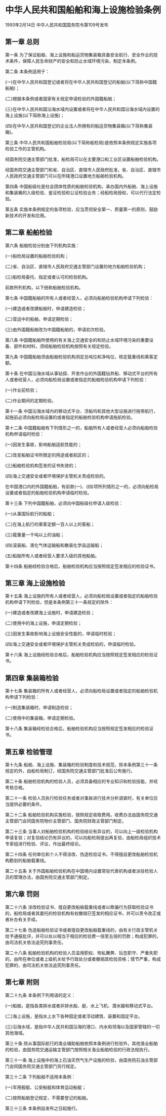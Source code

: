 # 中华人民共和国船舶和海上设施检验条例

1993年2月14日 中华人民共和国国务院令第109号发布　



## 第一章 总则

第一条 为了保证船舶、海上设施和船运货物集装箱具备安全航行、安全作业的技术条件，保障人民生命财产的安全和防止水域环境污染，制定本条例。

第二条 本条例适用于：

(一)在中华人民共和国登记或者将在中华人民共和国登记的船舶(以下简称中国籍船舶)；

(二)根据本条例或者国家有关规定申请检验的外国籍船舶；

(三)在中华人民共和国沿海水域内设置或者将在中华人民共和国沿海水域内设置的海上设施(以下简称海上设施)；

(四)在中华人民共和国登记的企业法人所拥有的船运货物集装箱(以下简称集装箱)。

第三条 中华人民共和国船舶检验局(以下简称船检局)是依照本条例规定实施各项检验工作的主管机构。

经国务院交通主管部门批准，船检局可以在主要港口和工业区设置船舶检验机构。

经国务院交通主管部门和省、自治区、直辖市人民政府批准，省、自治区、直辖市人民政府交通主管部门可以在所辖港口设置地方船舶检验机构。

第四条 中国船级社是社会团体性质的船舶检验机构，承办国内外船舶、海上设施和集装箱的入级检验、鉴证检验和公证检验业务；经船检局授权，可以代行法定检验。

第五条 实施本条例规定的各项检验，应当贯彻安全第一、质量第一的原则，鼓励新技术的开发和应用。

## 第二章 船舶检验

第六条 船舶检验分别由下列机构实施：

(一)船检局设置的船舶检验机构；

(二)省、自治区、直辖市人民政府交通主管部门设置的地方船舶检验机构；

(三)船检局委托、指定或者认可的检验机构。

前款所列机构，以下统称船舶检验机构。

第七条 中国籍船舶的所有人或者经营人，必须向船舶检验机构申请下列检验：

(一)建造或者改建船舶时，申请建造检验；

(二)营运中的船舶，申请定期检验；

(三)由外国籍船舶改为中国籍船舶的，申请初次检验。

第八条 中国籍船舶所使用的有关海上交通安全的和防止水域环境污染的重要设备、部件和材料，须经船舶检验机构按照有关规定检验。

第九条 中国籍船舶须由船舶检验机构测定总吨位和净吨位，核定载重线和乘客定额。

第十条 在中国沿海水域从事钻探、开发作业的外国籍钻井船、移动式平台的所有人或者经营人，必须向船检局设置或者指定的船舶检验机构申请下列检验：

(一)作业前检验；

(二)作业期间的定期检验。

第十一条 中国沿海水域内的移动式平台、浮船坞和其他大型设施进行拖带航行，起拖前必须向船检局设置的或者指定的船舶检验机构申请拖航检验。

第十二条 中国籍船舶有下列情形之一的，船舶所有人或者经营人必须向船舶检验机构申请临时检验：

(一)因发生事故，影响船舶适航性能的；

(二)改变船舶证书所限定的用途或者航区的；

(三)船舶检验机构签发的证书失效的；

(四)海上交通安全或者环境保护主管机关责成检验的。

在中国港口内的外国籍船舶，有前款(一)、(四)项所列情形之一的，必须向船检局设置或者指定的船舶检验机构申请临时检验。

第十三条 下列中国籍船舶，必须向中国船级社申请入级检验：

(一)从事国际航行的船舶；

(二)在海上航行的乘客定额一百人以上的客船；

(三)载重量一千吨以上的油船；

(四)滚装船、液化气体运输船和散装化学品运输船；

(五)船舶所有人或者经营人要求入级的其他船舶。

第十四条 船舶经检验合格后，船舶检验机构应当按照规定签发相应的检验证书。

## 第三章 海上设施检验

第十五条 海上设施的所有人或者经营人，必须向船检局设置或者指定的船舶检验机构申请下列检验，但是本条例第三十一条规定的除外：

(一)建造或者改建海上设施时，申请建造检验；

(二)使用中的海上设施，申请定期检验；

(三)因发生事故影响海上设施安全性能的，申请临时检验；

(四)海上交通安全或者环境保护主管机关责成检验的，申请临时检验。

第十六条 海上设施经检验合格后，船舶检验机构应当按照规定签发相应的检验证书。

## 第四章 集装箱检验

第十七条 集装箱的所有人或者经营人，必须向船检局设置或者指定的船舶检验机构申请下列检验：

(一)制造集装箱时，申请制造检验；

(二)使用中的集装箱，申请定期检验。

第十八条 集装箱经检验合格后，船舶检验机构应当按照规定签发相应的检验证书。

## 第五章 检验管理

第十九条 船舶、海上设施、集装箱的检验制度和技术规范，除本条例第三十一条规定的外，由船检局制订，经国务院交通主管部门批准后公布施行。

第二十条 船舶检验机构的检验人员，必须具备相应的专业知识和检验技能，并经考核合格。

第二十一条 检验人员执行检验任务或者对事故进行技术分析调查时，有关单位应当提供必要的条件。

第二十二条 船舶检验机构实施检验，按照规定收取费用。收费办法由国务院交通主管部门会同国务院物价主管部门、国务院财政主管部门制定。

第二十三条 当事人对船舶检验机构的检验结论有异议的，可以向上一级检验机构申请复验；对复验结论仍有异议的，可以向船检局提出再复验，由船检局组织技术专家组进行检验、评议，作出最终结论。

第二十四条 任何单位和个人不得涂改、伪造检验证书，不得擅自更改船舶检验机构勘划的船舶载重线。

第二十五条 关于外国船舶检验机构在中国境内设置常驻代表机构或者派驻检验人员的管理办法，由国务院交通主管部门制定。

## 第六章 罚则

第二十六条 涂改检验证书、擅自更改船舶载重线或者以欺骗行为获取检验证书的，船检局或者其委托的检验机构有权撤销已签发的相应证书，并可以责令改正或者补办有关手续。

第二十七条 伪造船舶检验证书或者擅自更改船舶载重线的，由有关行政主管机关给予通报批评，并可以处以相当于相应的检验费一倍至五倍的罚款；构成犯罪的，由司法机关依法追究刑事责任。

第二十八条 船舶检验机构的检验人员滥用职权、徇私舞弊、玩忽职守、严重失职的，由所在单位或者上级机关给予行政处分或者撤销其检验资格；情节严重，构成犯罪的，由司法机关依法追究刑事责任。

## 第七章 附则

第二十九条 本条例下列用语的定义：

(一)船舶，是指各类排水或者非排水船、艇、水上飞机、潜水器和移动式平台。

(二)海上设施，是指水上水下各种固定或者浮动建筑、装置和固定平台。

(三)沿海水域，是指中华人民共和国沿海的港口、内水和领海以及国家管辖的一切其他海域。

第三十条 除从事国际航行的渔业辅助船舶依照本条例进行检验外，其他渔业船舶的检验，由国务院交通运输主管部门按照相关渔业船舶检验的行政法规执行。

第三十一条 海上设施中的海上石油天然气生产设施的检验，由国务院石油主管部门会同国务院交通主管部门另行规定。

第三十二条 下列船舶不适用本条例：

(一)军用舰艇、公安船艇和体育运动船艇；

(二)按照船舶登记规定，不需要登记的船舶。

第三十三条 本条例自发布之日起施行。